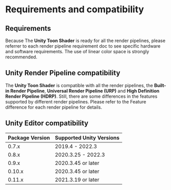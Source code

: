 # Requirements and compatibility

## Requirements

Because The **Unity Toon Shader** is ready for all the render pipelines, please referrer to each render pipeline requirement doc to see specific hardware and software requirements. The use of linear color space is strongly recommended.


## Unity Render Pipeline compatibility
The **Unity Toon Shader** is compatible with all the render pipelines, the **Built-in Render Pipeline**, **Universal Render Pipeline (URP)** and **High Definition Render Pipeline (HDRP)**.  Still, there are some differences in the features supported by different render pipelines. Please refer to the Feature difference for each render pipeline for details.


## Unity Editor compatibility

| Package Version | Supported Unity Versions |
|-----------------|--------------------------|
| 0.7.x           | 2019.4 - 2022.3          |
| 0.8.x           | 2020.3.25 - 2022.3       |
| 0.9.x           | 2020.3.45 or later       |
| 0.10.x          | 2020.3.45 or later       |
| 0.11.x          | 2021.3.19 or later       |
